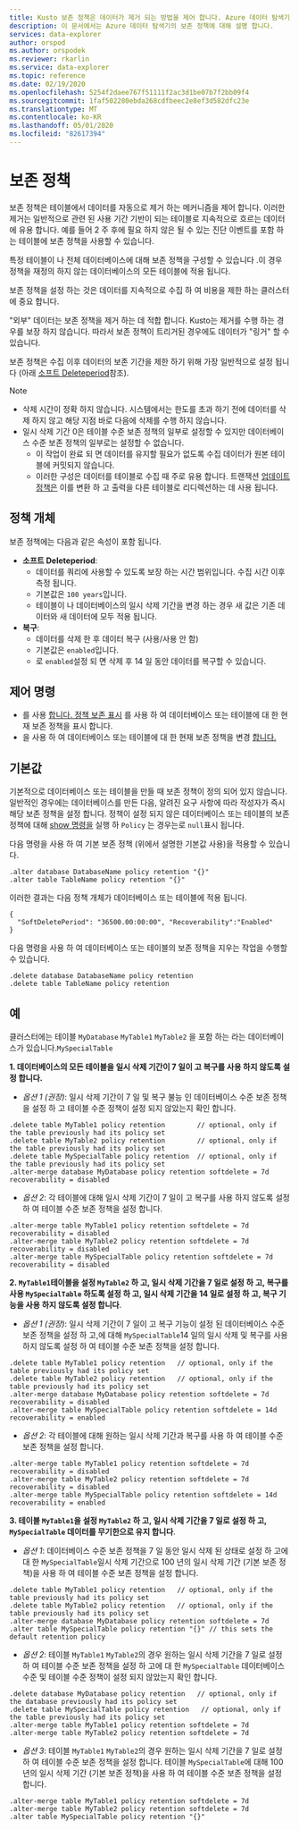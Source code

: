 ```yaml
---
title: Kusto 보존 정책은 데이터가 제거 되는 방법을 제어 합니다. Azure 데이터 탐색기
description: 이 문서에서는 Azure 데이터 탐색기의 보존 정책에 대해 설명 합니다.
services: data-explorer
author: orspod
ms.author: orspodek
ms.reviewer: rkarlin
ms.service: data-explorer
ms.topic: reference
ms.date: 02/19/2020
ms.openlocfilehash: 5254f2daee767f51111f2ac3d1be07b7f2bb09f4
ms.sourcegitcommit: 1faf502280ebda268cdfbeec2e8ef3d582dfc23e
ms.translationtype: MT
ms.contentlocale: ko-KR
ms.lasthandoff: 05/01/2020
ms.locfileid: "82617394"
---
```

# <a name="retention-policy"></a>보존 정책

보존 정책은 테이블에서 데이터를 자동으로 제거 하는 메커니즘을 제어 합니다.
이러한 제거는 일반적으로 관련 된 사용 기간 기반이 되는 테이블로 지속적으로 흐르는 데이터에 유용 합니다. 예를 들어 2 주 후에 필요 하지 않은 될 수 있는 진단 이벤트를 포함 하는 테이블에 보존 정책을 사용할 수 있습니다.

특정 테이블이 나 전체 데이터베이스에 대해 보존 정책을 구성할 수 있습니다 .이 경우 정책을 재정의 하지 않는 데이터베이스의 모든 테이블에 적용 됩니다.

보존 정책을 설정 하는 것은 데이터를 지속적으로 수집 하 여 비용을 제한 하는 클러스터에 중요 합니다.

"외부" 데이터는 보존 정책을 제거 하는 데 적합 합니다. Kusto는 제거를 수행 하는 경우를 보장 하지 않습니다. 따라서 보존 정책이 트리거된 경우에도 데이터가 "링거" 할 수 있습니다.

보존 정책은 수집 이후 데이터의 보존 기간을 제한 하기 위해 가장 일반적으로 설정 됩니다 (아래 [소프트 Deleteperiod](#the-policy-object)참조).

> [!NOTE]
> * 삭제 시간이 정확 하지 않습니다. 시스템에서는 한도를 초과 하기 전에 데이터를 삭제 하지 않고 해당 지점 바로 다음에 삭제를 수행 하지 않습니다.
> * 일시 삭제 기간 0은 테이블 수준 보존 정책의 일부로 설정할 수 있지만 데이터베이스 수준 보존 정책의 일부로는 설정할 수 없습니다.
>   * 이 작업이 완료 되 면 데이터를 유지할 필요가 없도록 수집 데이터가 원본 테이블에 커밋되지 않습니다.
>   * 이러한 구성은 데이터를 테이블로 수집 때 주로 유용 합니다.
>   트랜잭션 [업데이트 정책은](updatepolicy.md) 이를 변환 하 고 출력을 다른 테이블로 리디렉션하는 데 사용 됩니다.

## <a name="the-policy-object"></a>정책 개체

보존 정책에는 다음과 같은 속성이 포함 됩니다.

* **소프트 Deleteperiod**:
    * 데이터를 쿼리에 사용할 수 있도록 보장 하는 시간 범위입니다. 수집 시간 이후 측정 됩니다.
    * 기본값은 `100 years`입니다.
    * 테이블이 나 데이터베이스의 일시 삭제 기간을 변경 하는 경우 새 값은 기존 데이터와 새 데이터에 모두 적용 됩니다.
* **복구**:
    * 데이터를 삭제 한 후 데이터 복구 (사용/사용 안 함)
    * 기본값은 `enabled`입니다.
    * 로 `enabled`설정 되 면 삭제 후 14 일 동안 데이터를 복구할 수 있습니다.

## <a name="control-commands"></a>제어 명령

* 를 사용 [합니다. 정책 보존 표시](../management/retention-policy.md) 를 사용 하 여 데이터베이스 또는 테이블에 대 한 현재 보존 정책을 표시 합니다.
* 을 사용 하 여 데이터베이스 또는 테이블에 대 한 현재 보존 정책을 변경 [합니다.](../management/retention-policy.md)

## <a name="defaults"></a>기본값

기본적으로 데이터베이스 또는 테이블을 만들 때 보존 정책이 정의 되어 있지 않습니다.
일반적인 경우에는 데이터베이스를 만든 다음, 알려진 요구 사항에 따라 작성자가 즉시 해당 보존 정책을 설정 합니다.
정책이 설정 되지 않은 데이터베이스 또는 테이블의 보존 정책에 대해 [show 명령을](../management/retention-policy.md) 실행 하 `Policy` 는 경우는로 `null`표시 됩니다.

다음 명령을 사용 하 여 기본 보존 정책 (위에서 설명한 기본값 사용)을 적용할 수 있습니다.

```kusto
.alter database DatabaseName policy retention "{}"
.alter table TableName policy retention "{}"
```

이러한 결과는 다음 정책 개체가 데이터베이스 또는 테이블에 적용 됩니다.

```kusto
{
  "SoftDeletePeriod": "36500.00:00:00", "Recoverability":"Enabled"
}
```

다음 명령을 사용 하 여 데이터베이스 또는 테이블의 보존 정책을 지우는 작업을 수행할 수 있습니다.

```kusto
.delete database DatabaseName policy retention
.delete table TableName policy retention
```

## <a name="examples"></a>예

클러스터에는 테이블 `MyDatabase` `MyTable1` `MyTable2` 을 포함 하는 라는 데이터베이스가 있습니다.`MySpecialTable`

**1. 데이터베이스의 모든 테이블을 일시 삭제 기간이 7 일이 고 복구를 사용 하지 않도록 설정 합니다.**

* *옵션 1 (권장)*: 일시 삭제 기간이 7 일 및 복구 불능 인 데이터베이스 수준 보존 정책을 설정 하 고 테이블 수준 정책이 설정 되지 않았는지 확인 합니다.

```kusto
.delete table MyTable1 policy retention        // optional, only if the table previously had its policy set
.delete table MyTable2 policy retention        // optional, only if the table previously had its policy set
.delete table MySpecialTable policy retention  // optional, only if the table previously had its policy set
.alter-merge database MyDatabase policy retention softdelete = 7d recoverability = disabled
```

* *옵션 2*: 각 테이블에 대해 일시 삭제 기간이 7 일이 고 복구를 사용 하지 않도록 설정 하 여 테이블 수준 보존 정책을 설정 합니다.

```kusto
.alter-merge table MyTable1 policy retention softdelete = 7d recoverability = disabled
.alter-merge table MyTable2 policy retention softdelete = 7d recoverability = disabled
.alter-merge table MySpecialTable policy retention softdelete = 7d recoverability = disabled
```

**2. `MyTable1`테이블을 설정 `MyTable2` 하 고, 일시 삭제 기간을 7 일로 설정 하 고, 복구를 사용 `MySpecialTable` 하도록 설정 하 고, 일시 삭제 기간을 14 일로 설정 하 고, 복구 기능을 사용 하지 않도록 설정 합니다**.

* *옵션 1 (권장)*: 일시 삭제 기간이 7 일이 고 복구 기능이 설정 된 데이터베이스 수준 보존 정책을 설정 하 고,에 대해 `MySpecialTable`14 일의 일시 삭제 및 복구를 사용 하지 않도록 설정 하 여 테이블 수준 보존 정책을 설정 합니다.

```kusto
.delete table MyTable1 policy retention   // optional, only if the table previously had its policy set
.delete table MyTable2 policy retention   // optional, only if the table previously had its policy set
.alter-merge database MyDatabase policy retention softdelete = 7d recoverability = disabled
.alter-merge table MySpecialTable policy retention softdelete = 14d recoverability = enabled
```

* *옵션 2*: 각 테이블에 대해 원하는 일시 삭제 기간과 복구를 사용 하 여 테이블 수준 보존 정책을 설정 합니다.

```kusto
.alter-merge table MyTable1 policy retention softdelete = 7d recoverability = disabled
.alter-merge table MyTable2 policy retention softdelete = 7d recoverability = disabled
.alter-merge table MySpecialTable policy retention softdelete = 14d recoverability = enabled
```

**3. 테이블 `MyTable1`을 설정 `MyTable2` 하 고, 일시 삭제 기간을 7 일로 설정 하 고, `MySpecialTable` 데이터를 무기한으로 유지 합니다**.

* *옵션 1*: 데이터베이스 수준 보존 정책을 7 일 동안 일시 삭제 된 상태로 설정 하 고에 대 한 `MySpecialTable`일시 삭제 기간으로 100 년의 일시 삭제 기간 (기본 보존 정책)을 사용 하 여 테이블 수준 보존 정책을 설정 합니다.

```kusto
.delete table MyTable1 policy retention   // optional, only if the table previously had its policy set
.delete table MyTable2 policy retention   // optional, only if the table previously had its policy set
.alter-merge database MyDatabase policy retention softdelete = 7d
.alter table MySpecialTable policy retention "{}" // this sets the default retention policy
```

* *옵션 2*: 테이블 `MyTable1` `MyTable2`의 경우 원하는 일시 삭제 기간을 7 일로 설정 하 여 테이블 수준 보존 정책을 설정 하 고에 대 한 `MySpecialTable` 데이터베이스 수준 및 테이블 수준 정책이 설정 되지 않았는지 확인 합니다.

```kusto
.delete database MyDatabase policy retention   // optional, only if the database previously had its policy set
.delete table MySpecialTable policy retention   // optional, only if the table previously had its policy set
.alter-merge table MyTable1 policy retention softdelete = 7d
.alter-merge table MyTable2 policy retention softdelete = 7d
```

* *옵션 3*: 테이블 `MyTable1` `MyTable2`의 경우 원하는 일시 삭제 기간을 7 일로 설정 하 여 테이블 수준 보존 정책을 설정 합니다. 테이블 `MySpecialTable`에 대해 100 년의 일시 삭제 기간 (기본 보존 정책)을 사용 하 여 테이블 수준 보존 정책을 설정 합니다.

```kusto
.alter-merge table MyTable1 policy retention softdelete = 7d
.alter-merge table MyTable2 policy retention softdelete = 7d
.alter table MySpecialTable policy retention "{}"
```
